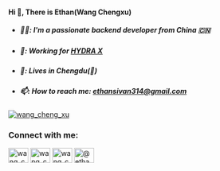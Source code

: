 #### Hi 👋, There is Ethan(Wang Chengxu)
- ##### 🧑‍💻: I'm a passionate backend developer from China 🇨🇳
- ##### 🏢: Working for [HYDRA X](https://www.hydrax.io/)
- ##### 📍: Lives in Chengdu(🐼)
- ##### 📫: How to reach me: **ethansivan314@gmail.com**

<p align="left"> <a href="https://twitter.com/wang_cheng_xu" target="blank"><img src="https://img.shields.io/twitter/follow/wang_cheng_xu?logo=twitter&style=for-the-badge" alt="wang_cheng_xu" /></a> </p>

<h3 align="left">Connect with me:</h3>
<p align="left">
<a href="https://twitter.com/wang_cheng_xu" target="blank"><img align="center" src="https://raw.githubusercontent.com/rahuldkjain/github-profile-readme-generator/master/src/images/icons/Social/twitter.svg" alt="wang_cheng_xu" height="30" width="40" /></a>
<a href="https://fb.com/wang_cheng_xu" target="blank"><img align="center" src="https://raw.githubusercontent.com/rahuldkjain/github-profile-readme-generator/master/src/images/icons/Social/facebook.svg" alt="wang_cheng_xu" height="30" width="40" /></a>
<a href="https://instagram.com/wang_cheng_xu" target="blank"><img align="center" src="https://raw.githubusercontent.com/rahuldkjain/github-profile-readme-generator/master/src/images/icons/Social/instagram.svg" alt="wang_cheng_xu" height="30" width="40" /></a>
<a href="https://medium.com/@ethansivan314" target="blank"><img align="center" src="https://raw.githubusercontent.com/rahuldkjain/github-profile-readme-generator/master/src/images/icons/Social/medium.svg" alt="@ethansivan314" height="30" width="40" /></a>
</p>

